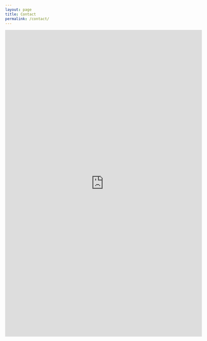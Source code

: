 ```yaml
---
layout: page
title: Contact
permalink: /contact/
---
```


<iframe src="https://docs.google.com/forms/d/e/1FAIpQLScbqZE74vsTFAA-TGjc8Pf6biEbcz5t9wHBUC9tgUu2dFmylg/viewform?embedded=true" width="640" height="1000" frameborder="0" marginheight="0" marginwidth="0">Loading…</iframe>